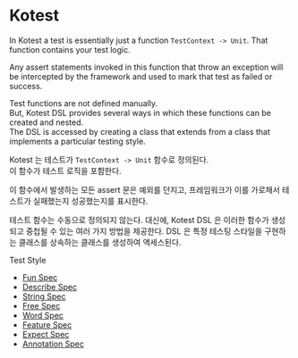 # Kotest

In Kotest a test is essentially just a function `TestContext -> Unit`.
That function contains your test logic.

Any assert statements invoked in this function that throw an exception will be intercepted by the
framework and used to mark that test as failed or success.

Test functions are not defined manually.  
But, Kotest DSL provides several ways in which these functions can be created and nested.  
The DSL is accessed by creating a class that extends from a class that implements a particular
testing style.

Kotest 는 테스트가 `TestContext -> Unit` 함수로 정의된다.  
이 함수가 테스트 로직을 포함한다.

이 함수에서 발생하는 모든 assert 문은 예외를 던지고, 프레임워크가 이를 가로채서 테스트가 실패했는지 성공했는지를 표시한다.

테스트 함수는 수동으로 정의되지 않는다.
대신에, Kotest DSL 은 이러한 함수가 생성되고 중첩될 수 있는 여러 가지 방법을 제공한다.
DSL 은 특정 테스팅 스타일을 구현하는 클래스를 상속하는 클래스를 생성하여 액세스된다.

Test Style

* [Fun Spec](KotestFunSpec.kt)
* [Describe Spec](KotestDescribeSpec.kt)
* [String Spec](KotestStringSpec.kt)
* [Free Spec](KotestFreeSpec.kt)
* [Word Spec](KotestWordSpec.kt)
* [Feature Spec](KotestFeatureSpec.kt)
* [Expect Spec](KotestExpectSpec.kt)
* [Annotation Spec](KotestAnnotationSpec.kt)

